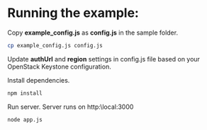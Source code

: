 Running the example:
=======

Copy <b>example_config.js</b> as <b>config.js</b> in the sample folder.
```sh
cp example_config.js config.js
```

Update <b>authUrl</b> and <b>region</b> settings in config.js file based on your OpenStack Keystone configuration.


Install dependencies.

```sh
npm install
```

Run server. Server runs on http:\\local:3000

```sh
node app.js
```